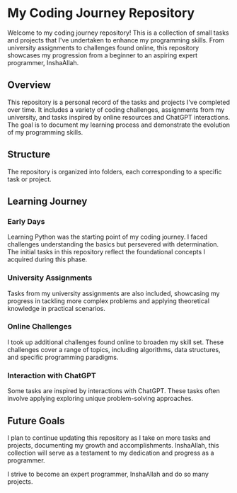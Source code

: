 # My Coding Journey Repository

Welcome to my coding journey repository! This is a collection of small tasks and projects that I've undertaken to enhance my programming skills. From university assignments to challenges found online, this repository showcases my progression from a beginner to an aspiring expert programmer, InshaAllah.

## Overview

This repository is a personal record of the tasks and projects I've completed over time. It includes a variety of coding challenges, assignments from my university, and tasks inspired by online resources and ChatGPT interactions. The goal is to document my learning process and demonstrate the evolution of my programming skills.

## Structure

The repository is organized into folders, each corresponding to a specific task or project. 

## Learning Journey

### Early Days

Learning Python was the starting point of my coding journey. I faced challenges understanding the basics but persevered with determination. The initial tasks in this repository reflect the foundational concepts I acquired during this phase.

### University Assignments

Tasks from my university assignments are also included, showcasing my progress in tackling more complex problems and applying theoretical knowledge in practical scenarios.

### Online Challenges

I took up additional challenges found online to broaden my skill set. These challenges cover a range of topics, including algorithms, data structures, and specific programming paradigms.

### Interaction with ChatGPT

Some tasks are inspired by interactions with ChatGPT. These tasks often involve applying exploring unique problem-solving approaches.

## Future Goals

I plan to continue updating this repository as I take on more tasks and projects, documenting my growth and accomplishments. InshaAllah, this collection will serve as a testament to my dedication and progress as a programmer.

 I strive to become an expert programmer, InshaAllah and do so many projects.


